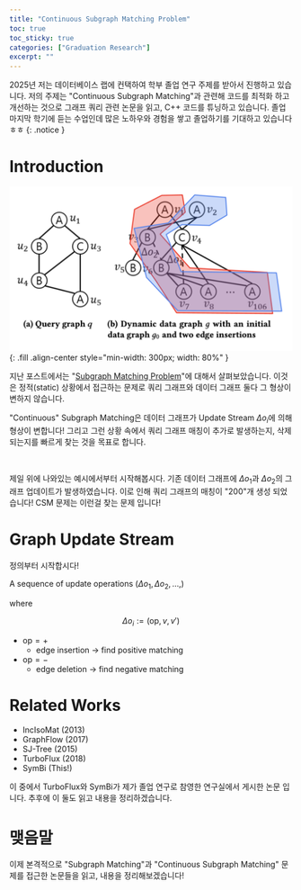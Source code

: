 ```yaml
---
title: "Continuous Subgraph Matching Problem"
toc: true
toc_sticky: true
categories: ["Graduation Research"]
excerpt: ""
---
```


2025년 저는 데이터베이스 랩에 컨택하여 학부 졸업 연구 주제를 받아서 진행하고 있습니다. 저의 주제는 "Continuous Subgraph Matching"과 관련해 코드를 최적화 하고 개선하는 것으로 그래프 쿼리 관련 논문을 읽고, C++ 코드를 튜닝하고 있습니다. 졸업 마지막 학기에 듣는 수업인데 많은 노하우와 경험을 쌓고 졸업하기를 기대하고 있습니다 ㅎㅎ
{: .notice }

# Introduction

![](/images/others/2025-graduation-research/continuous-subgraph-matching.png){: .fill .align-center style="min-width: 300px; width: 80%" }

지난 포스트에서는 "[Subgraph Matching Problem](/2025/03/05/subgraph-matching-problem/)"에 대해서 살펴보았습니다. 이것은 정적(static) 상황에서 접근하는 문제로 쿼리 그래프와 데이터 그래프 둘다 그 형상이 변하지 않습니다.

"Continuous" Subgraph Matching은 데이터 그래프가 Update Stream $\Delta o_i$에 의해 형상이 변합니다! 그리고 그런 상황 속에서 쿼리 그래프 매칭이 추가로 발생하는지, 삭제 되는지를 빠르게 찾는 것을 목표로 합니다.

<br/>

제일 위에 나와있는 예시에서부터 시작해봅시다. 기존 데이터 그래프에 $\Delta o_1$과 $\Delta o_2$의 그래프 업데이트가 발생하였습니다. 이로 인해 쿼리 그래프의 매칭이 "200"개 생성 되었습니다! CSM 문제는 이런걸 찾는 문제 입니다!

# Graph Update Stream

정의부터 시작합시다!

<div class="definition" markdown="1">

A sequence of update operations $(\Delta o_1, \Delta o_2, \dots, )$

where

$$
\Delta o_i := (\text{op}, v, v')
$$

- $\text{op} = +$
  - edge insertion -> find positive matching
- $\text{op} = -$
  - edge deletion -> find negative matching

</div>

# Related Works

- IncIsoMat (2013)
- GraphFlow (2017)
- SJ-Tree (2015)
- TurboFlux (2018)
- SymBi (This!)

이 중에서 TurboFlux와 SymBi가 제가 졸업 연구로 참영한 연구실에서 게시한 논문 입니다.
추후에 이 둘도 읽고 내용을 정리하겠습니다.

# 맺음말

이제 본격적으로 "Subgraph Matching"과 "Continuous Subgraph Matching" 문제를 접근한 논문들을 읽고, 내용을 정리해보겠습니다!


